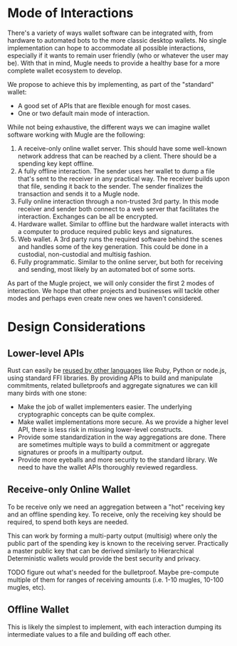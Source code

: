 
Mode of Interactions
====================

There's a variety of ways wallet software can be integrated with, from hardware
to automated bots to the more classic desktop wallets. No single implementation
can hope to accommodate all possible interactions, especially if it wants to
remain user friendly (who or whatever the user may be). With that in mind, Mugle
needs to provide a healthy base for a more complete wallet ecosystem to
develop.

We propose to achieve this by implementing, as part of the "standard" wallet:

* A good set of APIs that are flexible enough for most cases.
* One or two default main mode of interaction.

While not being exhaustive, the different ways we can imagine wallet software
working with Mugle are the following:

1. A receive-only online wallet server. This should have some well-known network
   address that can be reached by a client. There should be a spending key kept
   offline.
1. A fully offline interaction. The sender uses her wallet to dump a file that's
   sent to the receiver in any practical way. The receiver builds upon that file,
   sending it back to the sender. The sender finalizes the transaction and sends it
   to a Mugle node.
1. Fully online interaction through a non-trusted 3rd party. In this mode
   receiver and sender both connect to a web server that facilitates the
   interaction. Exchanges can be all be encrypted.
1. Hardware wallet. Similar to offline but the hardware wallet interacts with
   a computer to produce required public keys and signatures.
1. Web wallet. A 3rd party runs the required software behind the scenes and
   handles some of the key generation. This could be done in a custodial,
   non-custodial and multisig fashion.
1. Fully programmatic. Similar to the online server, but both for receiving and
   sending, most likely by an automated bot of some sorts.

As part of the Mugle project, we will only consider the first 2 modes of
interaction. We hope that other projects and businesses will tackle other modes
and perhaps even create new ones we haven't considered.

Design Considerations
=====================

Lower-level APIs
----------------

Rust can easily be [reused by other languages](https://doc.rust-lang.org/1.2.0/book/rust-inside-other-languages.html)
like Ruby, Python or node.js, using standard FFI libraries. By providing APIs
to build and manipulate commitments, related bulletproofs and aggregate
signatures we can kill many birds with one stone:

* Make the job of wallet implementers easier. The underlying cryptographic
  concepts can be quite complex.
* Make wallet implementations more secure. As we provide a higher level API,
  there is less risk in misusing lower-level constructs.
* Provide some standardization in the way aggregations are done. There are
  sometimes multiple ways to build a commitment or aggregate signatures or proofs
  in a multiparty output.
* Provide more eyeballs and more security to the standard library. We need to
  have the wallet APIs thoroughly reviewed regardless.

Receive-only Online Wallet
--------------------------

To be receive only we need an aggregation between a "hot" receiving key and an
offline spending key. To receive, only the receiving key should be required, to
spend both keys are needed.

This can work by forming a multi-party output (multisig) where only the public
part of the spending key is known to the receiving server. Practically a master
public key that can be derived similarly to Hierarchical Deterministic wallets
would provide the best security and privacy.

TODO figure out what's needed for the bulletproof. Maybe pre-compute multiple
of them for ranges of receiving amounts (i.e. 1-10 mugles, 10-100 mugles, etc).

Offline Wallet
--------------

This is likely the simplest to implement, with each interaction dumping its
intermediate values to a file and building off each other.

